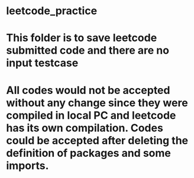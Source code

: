 # leetcode_practice
# This folder is to save leetcode submitted code and there are no input testcase
# All codes would not be accepted without any change since they were compiled in local PC and leetcode has its own compilation. Codes could be accepted after deleting the definition of packages and some imports. 
